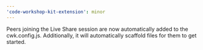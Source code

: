```yaml
---
'code-workshop-kit-extension': minor
---
```


Peers joining the Live Share session are now automatically added to the cwk.config.js. Additionally, it will automatically scaffold files for them to get started.
